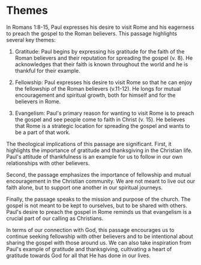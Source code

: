 # Themes

In Romans 1:8-15, Paul expresses his desire to visit Rome and his eagerness to preach the gospel to the Roman believers. This passage highlights several key themes:

1. Gratitude: Paul begins by expressing his gratitude for the faith of the Roman believers and their reputation for spreading the gospel (v. 8). He acknowledges that their faith is known throughout the world and he is thankful for their example.

2. Fellowship: Paul expresses his desire to visit Rome so that he can enjoy the fellowship of the Roman believers (v.11-12). He longs for mutual encouragement and spiritual growth, both for himself and for the believers in Rome.

3. Evangelism: Paul's primary reason for wanting to visit Rome is to preach the gospel and see people come to faith in Christ (v. 15). He believes that Rome is a strategic location for spreading the gospel and wants to be a part of that work.

The theological implications of this passage are significant. First, it highlights the importance of gratitude and thanksgiving in the Christian life. Paul's attitude of thankfulness is an example for us to follow in our own relationships with other believers.

Second, the passage emphasizes the importance of fellowship and mutual encouragement in the Christian community. We are not meant to live out our faith alone, but to support one another in our spiritual journeys.

Finally, the passage speaks to the mission and purpose of the church. The gospel is not meant to be kept to ourselves, but to be shared with others. Paul's desire to preach the gospel in Rome reminds us that evangelism is a crucial part of our calling as Christians.

In terms of our connection with God, this passage encourages us to continue seeking fellowship with other believers and to be intentional about sharing the gospel with those around us. We can also take inspiration from Paul's example of gratitude and thanksgiving, cultivating a heart of gratitude towards God for all that He has done in our lives.